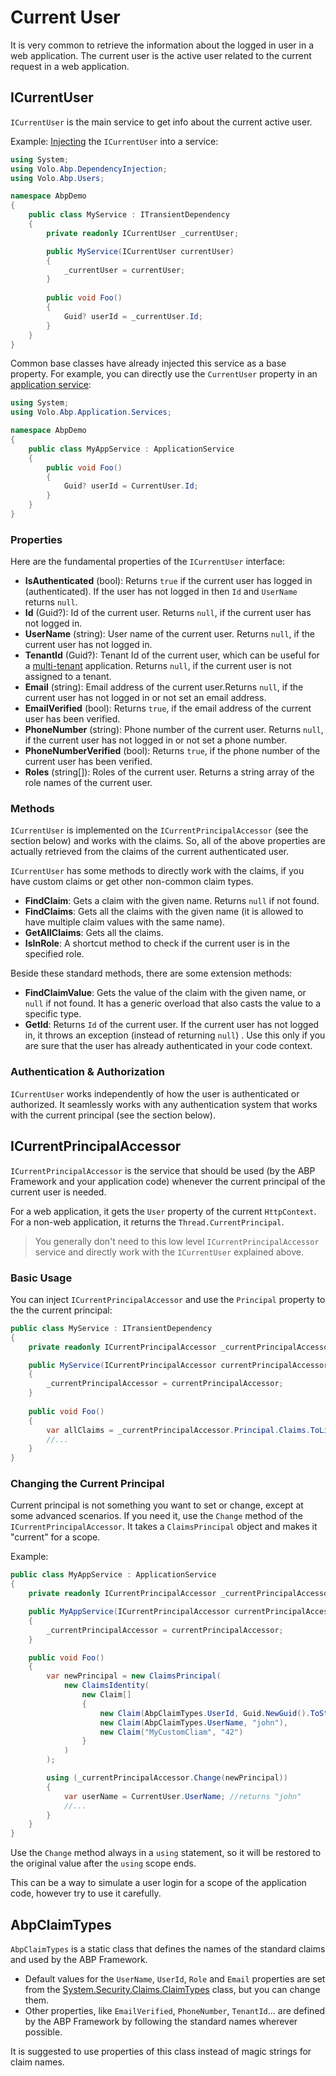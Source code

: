 # Current User

It is very common to retrieve the information about the logged in user in a web application. The current user is the active user related to the current request in a web application.

## ICurrentUser

`ICurrentUser` is the main service to get info about the current active user.

Example: [Injecting](Dependency-Injection.md) the `ICurrentUser` into a service:

````csharp
using System;
using Volo.Abp.DependencyInjection;
using Volo.Abp.Users;

namespace AbpDemo
{
    public class MyService : ITransientDependency
    {
        private readonly ICurrentUser _currentUser;

        public MyService(ICurrentUser currentUser)
        {
            _currentUser = currentUser;
        }
        
        public void Foo()
        {
            Guid? userId = _currentUser.Id;
        }
    }
}
````

Common base classes have already injected this service as a base property. For example, you can directly use the `CurrentUser` property in an [application service](Application-Services.md):

````csharp
using System;
using Volo.Abp.Application.Services;

namespace AbpDemo
{
    public class MyAppService : ApplicationService
    {
        public void Foo()
        {
            Guid? userId = CurrentUser.Id;
        }
    }
}
````

### Properties

Here are the fundamental properties of the `ICurrentUser` interface:

* **IsAuthenticated** (bool): Returns `true` if the current user has logged in (authenticated). If the user has not logged in then `Id` and `UserName` returns `null`.
* **Id** (Guid?): Id of the current user. Returns `null`, if the current user has not logged in.
* **UserName** (string): User name of the current user. Returns `null`, if the current user has not logged in.
* **TenantId** (Guid?): Tenant Id of the current user, which can be useful for a [multi-tenant](Multi-Tenancy.md) application. Returns `null`, if the current user is not assigned to a tenant.
* **Email** (string): Email address of the current user.Returns `null`, if the current user has not logged in or not set an email address.
* **EmailVerified** (bool): Returns `true`, if the email address of the current user has been verified.
* **PhoneNumber** (string): Phone number of the current user. Returns `null`, if the current user has not logged in or not set a phone number.
* **PhoneNumberVerified** (bool): Returns `true`, if the phone number of the current user has been verified.
* **Roles** (string[]): Roles of the current user. Returns a string array of the role names of the current user.

### Methods

`ICurrentUser` is implemented on the `ICurrentPrincipalAccessor` (see the section below) and works with the claims. So, all of the above properties are actually retrieved from the claims of the current authenticated user.

`ICurrentUser` has some methods to directly work with the claims, if you have custom claims or get other non-common claim types.

* **FindClaim**: Gets a claim with the given name. Returns `null` if not found.
* **FindClaims**: Gets all the claims with the given name (it is allowed to have multiple claim values with the same name).
* **GetAllClaims**: Gets all the claims.
* **IsInRole**: A shortcut method to check if the current user is in the specified role.

Beside these standard methods, there are some extension methods:

* **FindClaimValue**: Gets the value of the claim with the given name, or `null` if not found. It has a generic overload that also casts the value to a specific type.
* **GetId**: Returns `Id` of the current user. If the current user has not logged in, it throws an exception (instead of returning `null`) . Use this only if you are sure that the user has already authenticated in your code context.

### Authentication & Authorization

`ICurrentUser` works independently of how the user is authenticated or authorized. It seamlessly works with any authentication system that works with the current principal (see the section below).

## ICurrentPrincipalAccessor

`ICurrentPrincipalAccessor` is the service that should be used (by the ABP Framework and your application code) whenever the current principal of the current user is needed.

For a web application, it gets the `User` property of the current `HttpContext`. For a non-web application, it returns the `Thread.CurrentPrincipal`.

> You generally don't need to this low level `ICurrentPrincipalAccessor` service and directly work with the `ICurrentUser` explained above.

### Basic Usage

You can inject `ICurrentPrincipalAccessor` and use the `Principal` property to the the current principal:

````csharp
public class MyService : ITransientDependency
{
    private readonly ICurrentPrincipalAccessor _currentPrincipalAccessor;

    public MyService(ICurrentPrincipalAccessor currentPrincipalAccessor)
    {
        _currentPrincipalAccessor = currentPrincipalAccessor;
    }
    
    public void Foo()
    {
        var allClaims = _currentPrincipalAccessor.Principal.Claims.ToList();
        //...
    }
}
````

### Changing the Current Principal

Current principal is not something you want to set or change, except at some advanced scenarios. If you need it, use the `Change` method of the `ICurrentPrincipalAccessor`. It takes a `ClaimsPrincipal` object and makes it "current" for a scope.

Example:

````csharp
public class MyAppService : ApplicationService
{
    private readonly ICurrentPrincipalAccessor _currentPrincipalAccessor;

    public MyAppService(ICurrentPrincipalAccessor currentPrincipalAccessor)
    {
        _currentPrincipalAccessor = currentPrincipalAccessor;
    }

    public void Foo()
    {
        var newPrincipal = new ClaimsPrincipal(
            new ClaimsIdentity(
                new Claim[]
                {
                    new Claim(AbpClaimTypes.UserId, Guid.NewGuid().ToString()),
                    new Claim(AbpClaimTypes.UserName, "john"),
                    new Claim("MyCustomCliam", "42")
                }
            )
        );

        using (_currentPrincipalAccessor.Change(newPrincipal))
        {
            var userName = CurrentUser.UserName; //returns "john"
            //...
        }
    }
}
````

Use the `Change` method always in a `using` statement, so it will be restored to the original value after the `using` scope ends.

This can be a way to simulate a user login for a scope of the application code, however try to use it carefully.

## AbpClaimTypes

`AbpClaimTypes` is a static class that defines the names of the standard claims and used by the ABP Framework.

* Default values for the `UserName`, `UserId`, `Role` and `Email` properties are set from the [System.Security.Claims.ClaimTypes](https://docs.microsoft.com/en-us/dotnet/api/system.security.claims.claimtypes) class, but you can change them.
* Other properties, like `EmailVerified`, `PhoneNumber`, `TenantId`... are defined by the ABP Framework by following the standard names wherever possible.

It is suggested to use properties of this class instead of magic strings for claim names.

